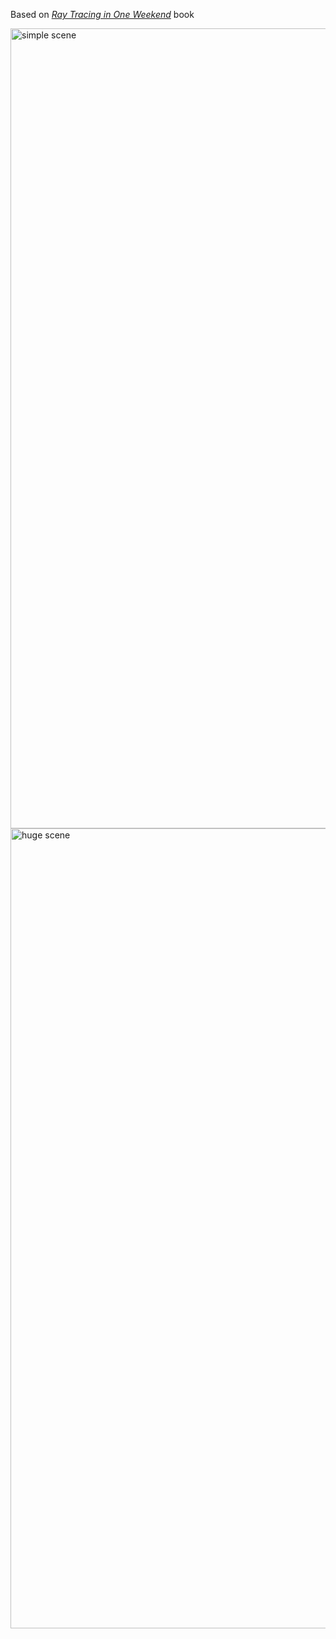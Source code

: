 Based on [_Ray Tracing in One Weekend_](http://in1weekend.blogspot.com/2016/01/ray-tracing-in-one-weekend.html) book

<img src="simple-scene.png" alt="simple scene" width="1280"/>
<img src="huge-scene.png" alt="huge scene" width="1280"/>
